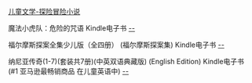 
[儿童文学-探险冒险小说](https://www.amazon.cn/gp/bestsellers/books/1441340071/ref=pd_zg_hrsr_b_1_4_last)


魔法小虎队：危险的咒语 Kindle电子书 [--](https://www.amazon.cn/魔法小虎队-危险的咒语-玛丽泽-阿洛尔德/dp/B00LX27EIU/ref=sr_1_1?s=digital-text&ie=UTF8&qid=1495042294&sr=1-1&keywords=冒险小虎队)

福尔摩斯探案全集少儿版（全四册） (福尔摩斯探案集) Kindle电子书 [--](https://www.amazon.cn/gp/product/B00M2ECMVM/ref=zg_bs_1441340071_6?ie=UTF8&psc=1&refRID=3BNH9FTG79G06WPDXT37)

纳尼亚传奇(1-7)(套装共7册)(中英双语典藏版) (English Edition) Kindle电子书 (#1 亚马逊最畅销商品 在儿童英语中) [--](https://www.amazon.cn/gp/product/B00JQ5BZE0/ref=zg_bs_1441340071_13?ie=UTF8&psc=1&refRID=3BNH9FTG79G06WPDXT37)
